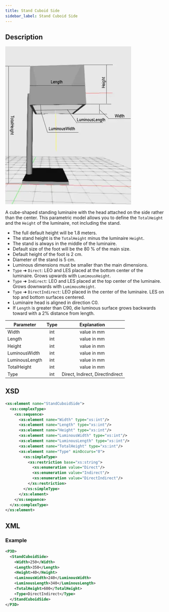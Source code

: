 ```yaml
---
title: Stand Cuboid Side
sidebar_label: Stand Cuboid Side
---
```


## Description

![Stand Cuboid Side](/img/docs/geometry/parametric/stand-cuboid-side.webp)

A cube-shaped standing luminaire with the head attached on the side rather than the center. This parametric model allows you to define the `TotalHeight` and the `Height` of the luminaire, not including the stand.

- The full default height will be 1.8 meters.
- The stand height is the `TotalHeight` minus the luminaire `Height`.
- The stand is always in the middle of the luminaire.
- Default size of the foot will be the 80 % of the main size.
- Default height of the foot is 2 cm.
- Diameter of the stand is 5 cm.
- Luminous dimensions must be smaller than the main dimensions.
- `Type` ➜ `Direct`: LEO and LES placed at the bottom center of the luminaire. Grows upwards with `LumimousHeight`.
- `Type` ➜ `Indirect`: LEO and LES placed at the top center of the luminaire. Grows downwards with `LumimousHeight`.
- `Type` ➜ `DirectIndirect`: LEO placed in the center of the luminaire. LES on top and bottom surfaces centered.
- Luminaire head is aligned in direction C0.
- If `Length` is greater than C90, die luminous surface grows backwards toward with a 2% distance from length.

| Parameter      | Type |           Explanation            |
| -------------- | :--: | :------------------------------: |
| Width          | int  |           value in mm            |
| Length         | int  |           value in mm            |
| Height         | int  |           value in mm            |
| LuminousWidth  | int  |           value in mm            |
| LuminousLength | int  |           value in mm            |
| TotalHeight    | int  |           value in mm            |
| Type           | int  | Direct, Indirect, DirectIndirect |

## XSD

```xml
<xs:element name="StandCuboidSide">
  <xs:complexType>
    <xs:sequence>
      <xs:element name="Width" type="xs:int"/>
      <xs:element name="Length" type="xs:int"/>
      <xs:element name="Height" type="xs:int"/>
      <xs:element name="LuminousWidth" type="xs:int"/>
      <xs:element name="LuminousLength" type="xs:int"/>
      <xs:element name="TotalHeight" type="xs:int"/>
      <xs:element name="Type" minOccurs="0">
        <xs:simpleType>
          <xs:restriction base="xs:string">
            <xs:enumeration value="Direct"/>
            <xs:enumeration value="Indirect"/>
            <xs:enumeration value="DirectIndirect"/>
          </xs:restriction>
        </xs:simpleType>
      </xs:element>
    </xs:sequence>
  </xs:complexType>
</xs:element>
```

## XML
### Example

```xml
<P3D>
  <StandCuboidSide>
    <Width>250</Width>
    <Length>350</Length>
    <Height>40</Height>
    <LuminousWidth>240</LuminousWidth>
    <LuminousLength>340</LuminousLength>
    <TotalHeight>600</TotalHeight>
    <Type>DirectIndirect</Type>
  </StandCuboidSide>
</P3D>
```